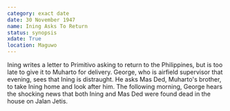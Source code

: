 ```yaml
---
category: exact date
date: 30 November 1947
name: Ining Asks To Return
status: synopsis
xdate: True
location: Maguwo
---
```

Ining writes a letter to Primitivo asking to return to the Philippines, but is too late to give it to Muharto for delivery. George, who is airfield supervisor that evening, sees that Ining is distraught. He asks Mas Ded, Muharto's brother, to take Ining home and look after him. The following morning, George hears the shocking news that both Ining and Mas Ded were found dead in the house on Jalan Jetis. 
